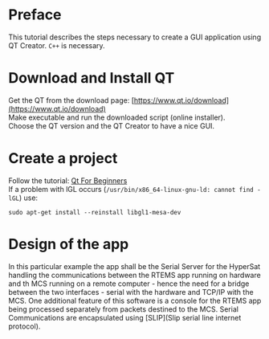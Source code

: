# Preface
This tutorial describes the steps necessary to create a GUI application using QT Creator. `C++` is necessary.

# Download and Install QT
Get the QT from the download page: [https://www.qt.io/download](https://www.qt.io/download)  
Make executable and run the downloaded script (online installer).  
Choose the QT version and the QT Creator to have a nice GUI.

# Create a project
Follow the tutorial: [Qt For Beginners](https://wiki.qt.io/Qt_for_Beginners)  
If a problem with lGL occurs (`/usr/bin/x86_64-linux-gnu-ld: cannot find -lGL`) use:  
```
sudo apt-get install --reinstall libgl1-mesa-dev
```


# Design of the app
In this particular example the app shall be the Serial Server for the HyperSat handling the communications between the RTEMS app running on hardware and th MCS running on a remote computer - hence the need for a bridge between the two interfaces - serial with the hardware and TCP/IP with the MCS. One additional feature of this software is a console for the RTEMS app being processed separately from packets destined to the MCS. Serial Communications are encapsulated using [SLIP](Slip serial line internet protocol).

